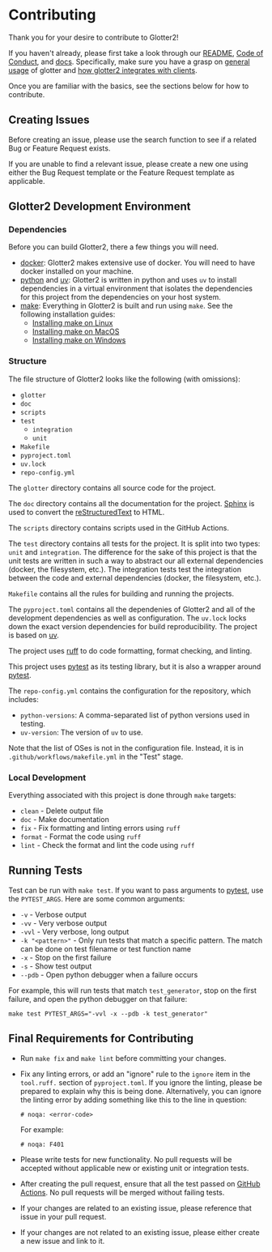# Contributing

Thank you for your desire to contribute to Glotter2!

If you haven't already, please first take a look through our [README], [Code of Conduct],
and [docs]. Specifically, make sure you have a grasp on [general usage][docs-general-usage]
of glotter and [how glotter2 integrates with clients][docs-integrating].

Once you are familiar with the basics, see the sections below for how to contribute.

## Creating Issues

Before creating an issue, please use the search function to see if a related Bug or Feature
Request exists.

If you are unable to find a relevant issue, please create a new one using either the Bug Request
template or the Feature Request template as applicable.

## Glotter2 Development Environment

### Dependencies

Before you can build Glotter2, there a few things you will need.

- [docker]: Glotter2 makes extensive use of docker. You will need to have docker installed on your
  machine.
- [python] and [uv][uv]: Glotter2 is written in python and uses `uv` to install dependencies in
  a virtual environment that isolates the dependencies for this project from the dependencies
  on your host system.
- [make]: Everything in Glotter2 is built and run using `make`. See the following installation
  guides:
  - [Installing make on Linux]
  - [Installing make on MacOS]
  - [Installing make on Windows]

### Structure

The file structure of Glotter2 looks like the following (with omissions):

- `glotter`
- `doc`
- `scripts`
- `test`
  - `integration`
  - `unit`
- `Makefile`
- `pyproject.toml`
- `uv.lock`
- `repo-config.yml`

The `glotter` directory contains all source code for the project.

The `doc` directory contains all the documentation for the project.
[Sphinx] is used to convert the
[reStructuredText](https://www.sphinx-doc.org/en/master/usage/restructuredtext/basics.html)
to HTML.

The `scripts` directory contains scripts used in the GitHub Actions.

The `test` directory contains all tests for the project. It is split into two types: `unit` and
`integration`. The difference for the sake of this project is that the unit tests are written in
such a way to abstract our all external dependencies (docker, the filesystem, etc.). The
integration tests test the integration between the code and external dependencies (docker,
the filesystem, etc.).

`Makefile` contains all the rules for building and running the projects.

The `pyproject.toml` contains all the dependenies of Glotter2 and all of the development
dependencies as well as configuration. The `uv.lock` locks down the exact version
dependencies for build reproducibility. The project is based on
[uv]().

The project uses [ruff] to do code formatting, format checking, and linting.

This project uses [pytest] as its testing library, but it is also a wrapper around [pytest].

The `repo-config.yml` contains the configuration for the repository, which includes:

- `python-versions`: A comma-separated list of python versions used in testing.
- `uv-version`: The version of `uv` to use.

Note that the list of OSes is not in the configuration file. Instead, it is in
`.github/workflows/makefile.yml` in the "Test" stage.

### Local Development

Everything associated with this project is done through `make` targets:

* `clean` - Delete output file
* `doc` - Make documentation
* `fix` - Fix formatting and linting errors using `ruff`
* `format` - Format the code using `ruff`
* `lint` - Check the format and lint the code using `ruff`

## Running Tests

Test can be run with `make test`. If you want to pass arguments to [pytest], use the
`PYTEST_ARGS`. Here are some common arguments:

* `-v` - Verbose output
* `-vv` - Very verbose output
* `-vvl` - Very verbose, long output
* `-k "<pattern>"` - Only run tests that match a specific pattern. The match can be
  done on test filename or test function name
* `-x` - Stop on the first failure
* `-s` - Show test output
* `--pdb` - Open python debugger when a failure occurs

For example, this will run tests that match `test_generator`, stop on the first
failure, and open the python debugger on that failure:

`make test PYTEST_ARGS="-vvl -x --pdb -k test_generator"`

## Final Requirements for Contributing

- Run `make fix` and `make lint` before committing your changes.
- Fix any linting errors, or add an "ignore" rule to the `ignore` item in the
  `tool.ruff.` section of `pyproject.toml`. If you ignore the linting, please
  be prepared to explain why this is being done. Alternatively, you can ignore
  the linting error by adding something like this to the line in question:

  ```
  # noqa: <error-code>
  ```

  For example:

  ```
  # noqa: F401
  ```
- Please write tests for new functionality. No pull requests will be accepted without applicable
  new or existing unit or integration tests.
- After creating the pull request, ensure that all the test passed on [GitHub Actions]. No pull
  requests will be merged without failing tests.
- If your changes are related to an existing issue, please reference that issue in your pull
  request.
- If your changes are not related to an existing issue, please either create a new issue and
  link to it.

[README]: https://github.com/rzuckerm/glotter2#glotter2
[Code of Conduct]: https://github.com/rzuckerm/glotter2/blob/main/CODE_OF_CONDUCT.md
[GitHub Actions]: https://github.com/rzuckerm/glotter2/actions/workflows/makefile.yml

[docs]: https://rzuckerm.github.io/glotter2/
[docs-general-usage]: https://rzuckerm.github.io/glotter2/general-usage.html
[docs-integrating]: https://rzuckerm.github.io/glotter2/index.html#integrating-with-glotter2

[Sphinx]: https://pypi.org/project/sphinx
[ruff]: https://pypi.org/project/ruff
[uv]: https://pypi.org/project/uv
[pytest]: https://pypi.org/project/pytest

[reStructuredText]: https://www.sphinx-doc.org/en/master/usage/restructuredtext/

[docker]: https://docs.docker.com/get-docker/
[python]: https://www.python.org/downloads/
[pip]: https://pip.pypa.io/en/stable/installation/
[virtualenv]: https://virtualenv.pypa.io/en/latest/installation.html
[make]: https://www.gnu.org/software/make/
[Installing make on Linux]: https://www.incredibuild.com/integrations/gnu-make#:~:text=If%20you're%20on%20Linux,Fedora%2FRHEL%20%E2%80%93%20yum%20install%20make
[Installing make on MacOS]: https://formulae.brew.sh/formula/make
[Installing make on Windows]: https://gnuwin32.sourceforge.net/packages/make.htm

